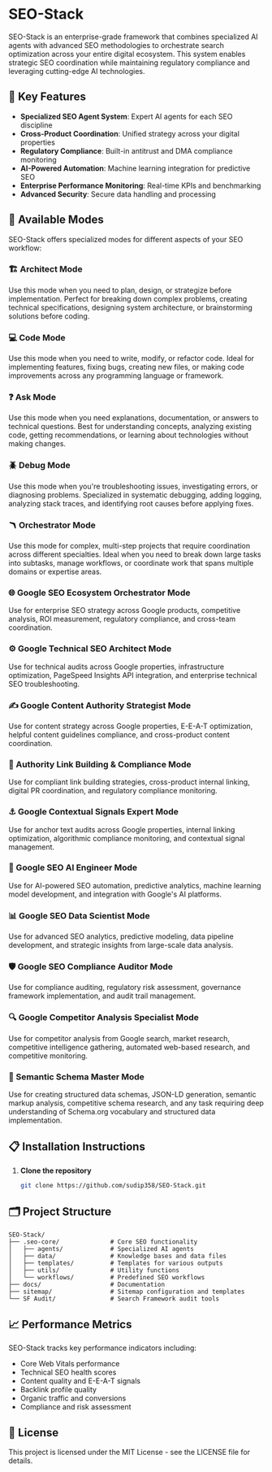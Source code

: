 # SEO-Stack

SEO-Stack is an enterprise-grade framework that combines specialized AI agents with advanced SEO methodologies to orchestrate search optimization across your entire digital ecosystem. This system enables strategic SEO coordination while maintaining regulatory compliance and leveraging cutting-edge AI technologies.

## 🌟 Key Features

- **Specialized SEO Agent System**: Expert AI agents for each SEO discipline
- **Cross-Product Coordination**: Unified strategy across your digital properties
- **Regulatory Compliance**: Built-in antitrust and DMA compliance monitoring
- **AI-Powered Automation**: Machine learning integration for predictive SEO
- **Enterprise Performance Monitoring**: Real-time KPIs and benchmarking
- **Advanced Security**: Secure data handling and processing

## 🚀 Available Modes

SEO-Stack offers specialized modes for different aspects of your SEO workflow:

### 🏗️ Architect Mode
Use this mode when you need to plan, design, or strategize before implementation. Perfect for breaking down complex problems, creating technical specifications, designing system architecture, or brainstorming solutions before coding.

### 💻 Code Mode
Use this mode when you need to write, modify, or refactor code. Ideal for implementing features, fixing bugs, creating new files, or making code improvements across any programming language or framework.

### ❓ Ask Mode
Use this mode when you need explanations, documentation, or answers to technical questions. Best for understanding concepts, analyzing existing code, getting recommendations, or learning about technologies without making changes.

### 🪲 Debug Mode
Use this mode when you're troubleshooting issues, investigating errors, or diagnosing problems. Specialized in systematic debugging, adding logging, analyzing stack traces, and identifying root causes before applying fixes.

### 🪃 Orchestrator Mode
Use this mode for complex, multi-step projects that require coordination across different specialties. Ideal when you need to break down large tasks into subtasks, manage workflows, or coordinate work that spans multiple domains or expertise areas.

### 🌐 Google SEO Ecosystem Orchestrator Mode
Use for enterprise SEO strategy across Google products, competitive analysis, ROI measurement, regulatory compliance, and cross-team coordination.

### ⚙️ Google Technical SEO Architect Mode
Use for technical audits across Google properties, infrastructure optimization, PageSpeed Insights API integration, and enterprise technical SEO troubleshooting.

### ✍️ Google Content Authority Strategist Mode
Use for content strategy across Google properties, E-E-A-T optimization, helpful content guidelines compliance, and cross-product content coordination.

### 🔗 Authority Link Building & Compliance Mode
Use for compliant link building strategies, cross-product internal linking, digital PR coordination, and regulatory compliance monitoring.

### ⚓ Google Contextual Signals Expert Mode
Use for anchor text audits across Google properties, internal linking optimization, algorithmic compliance monitoring, and contextual signal management.

### 🤖 Google SEO AI Engineer Mode
Use for AI-powered SEO automation, predictive analytics, machine learning model development, and integration with Google's AI platforms.

### 📊 Google SEO Data Scientist Mode
Use for advanced SEO analytics, predictive modeling, data pipeline development, and strategic insights from large-scale data analysis.

### 🛡️ Google SEO Compliance Auditor Mode
Use for compliance auditing, regulatory risk assessment, governance framework implementation, and audit trail management.

### 🔍 Google Competitor Analysis Specialist Mode
Use for competitor analysis from Google search, market research, competitive intelligence gathering, automated web-based research, and competitive monitoring.

### 🧬 Semantic Schema Master Mode
Use for creating structured data schemas, JSON-LD generation, semantic markup analysis, competitive schema research, and any task requiring deep understanding of Schema.org vocabulary and structured data implementation.

## 📋 Installation Instructions

1. **Clone the repository**
   ```bash
   git clone https://github.com/sudip358/SEO-Stack.git
   ```

## 🗂️ Project Structure

```
SEO-Stack/
├── .seo-core/              # Core SEO functionality
│   ├── agents/             # Specialized AI agents
│   ├── data/               # Knowledge bases and data files
│   ├── templates/          # Templates for various outputs
│   ├── utils/              # Utility functions
│   └── workflows/          # Predefined SEO workflows
├── docs/                   # Documentation
├── sitemap/                # Sitemap configuration and templates
└── SF Audit/               # Search Framework audit tools
```

## 📈 Performance Metrics

SEO-Stack tracks key performance indicators including:

- Core Web Vitals performance
- Technical SEO health scores
- Content quality and E-E-A-T signals
- Backlink profile quality
- Organic traffic and conversions
- Compliance and risk assessment

## 📝 License

This project is licensed under the MIT License - see the LICENSE file for details.